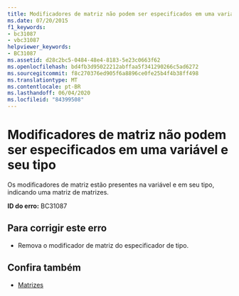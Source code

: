 ```yaml
---
title: Modificadores de matriz não podem ser especificados em uma variável e seu tipo
ms.date: 07/20/2015
f1_keywords:
- bc31087
- vbc31087
helpviewer_keywords:
- BC31087
ms.assetid: d28c2bc5-0484-48e4-8183-5e23c0663f62
ms.openlocfilehash: bd4fb3d95022212abffaa5f341290266c5ad6272
ms.sourcegitcommit: f8c270376ed905f6a8896ce0fe25b4f4b38ff498
ms.translationtype: MT
ms.contentlocale: pt-BR
ms.lasthandoff: 06/04/2020
ms.locfileid: "84399508"
---
```

# <a name="array-modifiers-cannot-be-specified-on-both-a-variable-and-its-type"></a>Modificadores de matriz não podem ser especificados em uma variável e seu tipo
Os modificadores de matriz estão presentes na variável e em seu tipo, indicando uma matriz de matrizes.  
  
 **ID do erro:** BC31087  
  
## <a name="to-correct-this-error"></a>Para corrigir este erro  
  
- Remova o modificador de matriz do especificador de tipo.  
  
## <a name="see-also"></a>Confira também

- [Matrizes](../programming-guide/language-features/arrays/index.md)
